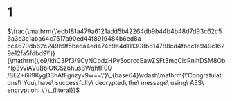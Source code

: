 # 1

$\frac{\mathrm{\'ecb181a479a6121add5b42264db9b44b4b48d7d93c62c56a3c3e1aba64c7517a90ed44f8919484b6ed8a
cc4670db62c249b9f5bada4ed474c9e4d111308b614788cd4fbdc1e949c1629e12fa5fdbd9\'}}{\mathrm{\'o9/khC3Pf3/9CyNCbdzHPy5oorccEawZSFt3mgCicRnihDSM8Obhlp3vviAVuBbiOtCSz6husBWqhfF0Q
/8EZ+6iI9KygD3hAfFgnzyv9w==\'}\_{base64}\vdash\mathrm{\'Congratulations!\ You\ have\ successfully\ decrypted\ the\ message\ using\ AES\ encryption.
\'}\_{literal}}$
